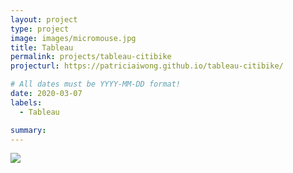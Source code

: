 ```yaml
---
layout: project
type: project
image: images/micromouse.jpg
title: Tableau
permalink: projects/tableau-citibike
projecturl: https://patriciaiwong.github.io/tableau-citibike/

# All dates must be YYYY-MM-DD format!
date: 2020-03-07
labels:
  - Tableau

summary: 
---
```


<div class='tableauPlaceholder' id='viz1588094978337' style='position: relative'><noscript><a href='#'><img alt=' ' src='https:&#47;&#47;public.tableau.com&#47;static&#47;images&#47;ci&#47;citi_bike_challenge_03-23&#47;CitiBikeDataforJanuary2020&#47;1_rss.png' style='border: none' /></a></noscript><object class='tableauViz'  style='display:none;'><param name='host_url' value='https%3A%2F%2Fpublic.tableau.com%2F' /> <param name='embed_code_version' value='3' /> <param name='site_root' value='' /><param name='name' value='citi_bike_challenge_03-23&#47;CitiBikeDataforJanuary2020' /><param name='tabs' value='no' /><param name='toolbar' value='yes' /><param name='static_image' value='https:&#47;&#47;public.tableau.com&#47;static&#47;images&#47;ci&#47;citi_bike_challenge_03-23&#47;CitiBikeDataforJanuary2020&#47;1.png' /> <param name='animate_transition' value='yes' /><param name='display_static_image' value='yes' /><param name='display_spinner' value='yes' /><param name='display_overlay' value='yes' /><param name='display_count' value='yes' /></object></div>                <script type='text/javascript'>                    var divElement = document.getElementById('viz1588094978337');                    var vizElement = divElement.getElementsByTagName('object')[0];                    vizElement.style.width='1016px';vizElement.style.height='991px';                    var scriptElement = document.createElement('script');                    scriptElement.src = 'https://public.tableau.com/javascripts/api/viz_v1.js';                    vizElement.parentNode.insertBefore(scriptElement, vizElement);                </script>




